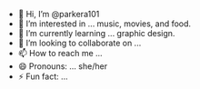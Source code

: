 - 👋 Hi, I’m @parkera101
- 👀 I’m interested in ... music, movies, and food.
- 🌱 I’m currently learning ... graphic design.
- 💞️ I’m looking to collaborate on ...
- 📫 How to reach me ...
- 😄 Pronouns: ... she/her
- ⚡ Fun fact: ...

<!---
parkera101/parkera101 is a ✨ special ✨ repository because its `README.md` (this file) appears on your GitHub profile.
You can click the Preview link to take a look at your changes.
--->
